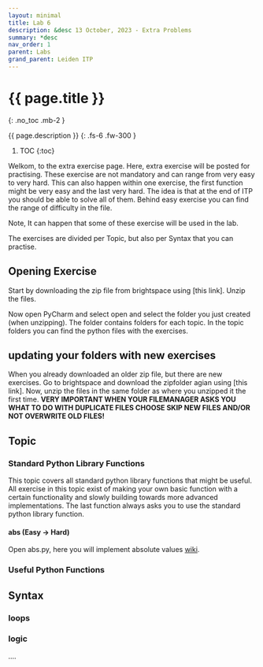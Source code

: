 ```yaml
---
layout: minimal
title: Lab 6
description: &desc 13 October, 2023 - Extra Problems
summary: *desc
nav_order: 1
parent: Labs
grand_parent: Leiden ITP
---
```



# {{ page.title }}
{: .no_toc .mb-2 }

{{ page.description }}
{: .fs-6 .fw-300 }

1. TOC
{:toc}

Welkom, to the extra exercise page. Here, extra exercise will be posted for practising. These exercise are not mandatory and can range from very easy to very hard. This can also happen within one exercise, the first function might be very easy and the last very hard. The idea is that at the end of ITP you should be able to solve all of them. Behind easy exercise you can find the range of difficulty in the file.

Note, It can happen that some of these exercise will be used in the lab. 

The exercises are divided per Topic, but also per Syntax that you can practise. 

## Opening Exercise

Start by downloading the zip file from brightspace using [this link]. Unzip the files.

Now open PyCharm and select open and select the folder you just created (when unzipping). The folder contains folders for each topic. In the topic folders you can find the python files with the exercises.

## updating your folders with new exercises

When you already downloaded an older zip file, but there are new exercises. Go to brightspace and download the zipfolder agian using [this link]. Now, unzip the files in the same folder as where you unzipped it the first time. **VERY IMPORTANT WHEN YOUR FILEMANAGER ASKS YOU WHAT TO DO WITH DUPLICATE FILES CHOOSE SKIP NEW FILES AND/OR NOT OVERWRITE OLD FILES!**

## Topic

### Standard Python Library Functions

This topic covers all standard python library functions that might be useful. All exercise in this topic exist of making your own basic function with a certain functionality and slowly building towards more advanced implementations. The last function always asks you to use the standard python library function.

#### abs (Easy -> Hard)

Open abs.py, here you will implement absolute values [wiki](https://en.wikipedia.org/wiki/Absolute_value).

### Useful Python Functions

## Syntax

### loops

### logic

....
